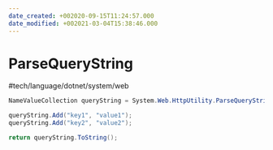 ```yaml
---
date_created: +002020-09-15T11:24:57.000
date_modified: +002021-03-04T15:38:46.000
---
```


# ParseQueryString

 #tech/language/dotnet/system/web

```csharp
NameValueCollection queryString = System.Web.HttpUtility.ParseQueryString(string.Empty);

queryString.Add("key1", "value1");
queryString.Add("key2", "value2");

return queryString.ToString(); 
```
